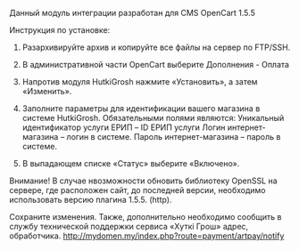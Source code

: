 Данный модуль интеграции разработан для CMS OpenCart  1.5.5

Инструкция по установке:
1.	Разархивируйте архив и копируйте все файлы на сервер по FTP/SSH.

2.	В административной части OpenCart  выберите Дополнения - Оплата

3.	Напротив модуля HutkiGrosh нажмите «Установить», а затем «Изменить».

4.	Заполните параметры для идентификации вашего магазина в системе HutkiGrosh. Обязательными полями являются:
    Уникальный идентификатор услуги ЕРИП – ID ЕРИП услуги
    Логин интернет-магазина – логин в системе.
    Пароль интернет-магазина – пароль в системе.

5. В выпадающем списке «Статус» выберите «Включено».

Внимание! В случае нвозможности обновить библиотеку OpenSSL на сервере, где расположен сайт, до последней версии, необходимо использовать версию плагина 1.5.5. (http).

Сохраните изменения.
Также, дополнительно необходимо сообщить в службу технической поддержки сервиса «Хуткi Грош» адрес,  обработчика.
http://mydomen.my/index.php?route=payment/artpay/notify


